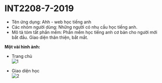 # INT2208-7-2019 
- Tên ứng dụng: Ahh - web học tiếng anh 
- Các nhóm người dùng: Những người có nhu cầu học tiếng anh. 
- Mô tả tóm tắt phần mềm: Phần mềm học tiếng anh cơ bản cho người mới bắt đầu. Giao diện thân thiện, bắt mắt.

**Một vài hình ảnh:** 
- Trang chủ                     
![1](https://user-images.githubusercontent.com/43178187/52537125-98e48180-2d95-11e9-9209-24337b9efb95.png) 


- Giao diện học                  
![2](https://user-images.githubusercontent.com/43178187/52537126-997d1800-2d95-11e9-9cf3-2c9a585319a1.png)
